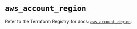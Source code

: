 # `aws_account_region`

Refer to the Terraform Registry for docs: [`aws_account_region`](https://registry.terraform.io/providers/hashicorp/aws/5.89.0/docs/resources/account_region).
